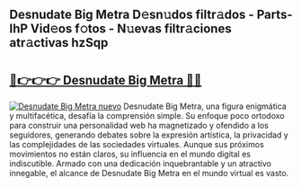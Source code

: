 ## Desnudate Big Metra D𝚎sn𝚞dos filtr𝚊dos - Parts-IhP Vid𝚎os f𝚘tos - N𝚞evas filtr𝚊ciones atr𝚊ctivas hzSqp

# <h2><a href="http://mb5tcta.tromn.icu/?c=Desnudate+Big+Metra">🔗👉👉👉 Desnudate Big Metra 🔗🔗</a></h2>

[![Desnudate Big Metra nuevo](https://i.imgur.com/pEAQMta.gif)](http://mb5tcta.tromn.icu/?c=Desnudate+Big+Metra)
Desnudate Big Metra, una figura enigmática y multifacética, desafía la comprensión simple. Su enfoque poco ortodoxo para construir una personalidad web ha magnetizado y ofendido a los seguidores, generando debates sobre la expresión artística, la privacidad y las complejidades de las sociedades virtuales. Aunque sus próximos movimientos no están claros, su influencia en el mundo digital es indiscutible. Armado con una dedicación inquebrantable y un atractivo innegable, el alcance de Desnudate Big Metra en el mundo virtual es vasto.
